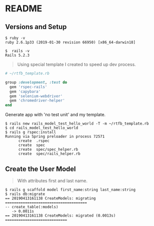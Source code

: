 # README

## Versions and Setup
```
$ ruby -v
ruby 2.6.1p33 (2019-01-30 revision 66950) [x86_64-darwin18]
```
```
$  rails -v
Rails 5.2.3
```
>Using special template I created to speed up dev process.
```ruby
# ~/rtfb_template.rb

group :development, :test do
  gem 'rspec-rails'
  gem 'capybara'
  gem 'selenium-webdriver'
  gem 'chromedriver-helper'
end
```
Generate app with 'no test unit' and my template.
```
$ rails new rails_model_test_hello_world -T -m ~/rtfb_template.rb
$ cd rails_model_test_hello_world
$ rails g rspec:install
Running via Spring preloader in process 72571
      create  .rspec
      create  spec
      create  spec/spec_helper.rb
      create  spec/rails_helper.rb
```
## Create the User Model
>With attributes first and last name.
```
$ rails g scaffold model first_name:string last_name:string
$ rails db:migrate
== 20190413161138 CreateModels: migrating =====================================
-- create_table(:models)
   -> 0.0011s
== 20190413161138 CreateModels: migrated (0.0013s) ============================
```































